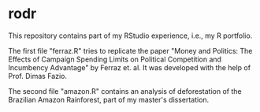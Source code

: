 # rodr
This repository contains part of my RStudio experience, i.e., my R portfolio.

The first file "ferraz.R" tries to replicate the paper "Money and Politics: The Effects of Campaign Spending Limits on Political Competition and Incumbency Advantage" by Ferraz et. al. It was developed with the help of Prof. Dimas Fazio.

The second file "amazon.R" contains an analysis of deforestation of the Brazilian Amazon Rainforest, part of my master's dissertation.
